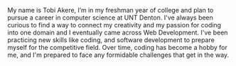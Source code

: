 My name is Tobi Akere, I’m in my freshman year of college and plan to pursue a career in computer science at  UNT Denton. 
I've always been curious to find a way to connect my creativity and my passion for coding into one domain and I eventually 
came across Web Development. I've been practicing new skills like coding, and software development to prepare myself for 
the competitive field. Over time, coding has become a hobby for me, and I'm prepared to face any formidable challenges that get in the way.
